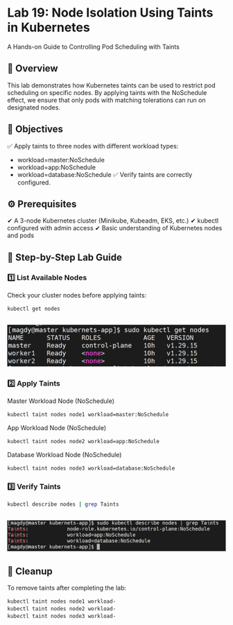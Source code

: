 # Lab 19: Node Isolation Using Taints in Kubernetes
A Hands-on Guide to Controlling Pod Scheduling with Taints


## 📌 Overview
This lab demonstrates how Kubernetes taints can be used to restrict pod scheduling on specific nodes. By applying taints with the NoSchedule effect, we ensure that only pods with matching tolerations can run on designated nodes.


## 🎯 Objectives
✅ Apply taints to three nodes with different workload types:
- workload=master:NoSchedule
- workload=app:NoSchedule
- workload=database:NoSchedule
✅ Verify taints are correctly configured.


## ⚙️ Prerequisites
✔ A 3-node Kubernetes cluster (Minikube, Kubeadm, EKS, etc.)
✔ kubectl configured with admin access
✔ Basic understanding of Kubernetes nodes and pods


## 🔧 Step-by-Step Lab Guide

### 1️⃣ List Available Nodes

Check your cluster nodes before applying taints:
```bash
kubectl get nodes
```

![image](https://github.com/Mohamedmagdy220/iVolve-OTJ-/blob/main/k8s/lab19-node-isolation-using-taints/get%20nodes.png)
---

### 2️⃣ Apply Taints

Master Workload Node (NoSchedule)
```bash
kubectl taint nodes node1 workload=master:NoSchedule
```

App Workload Node (NoSchedule)
```bash
kubectl taint nodes node2 workload=app:NoSchedule
```

Database Workload Node (NoSchedule)
```bash
kubectl taint nodes node3 workload=database:NoSchedule
```


### 3️⃣ Verify Taints

```bash
kubectl describe nodes | grep Taints
```
![image](https://github.com/Mohamedmagdy220/iVolve-OTJ-/blob/main/k8s/lab19-node-isolation-using-taints/grep%20taints.png)
---

## 🧹 Cleanup
To remove taints after completing the lab:
```bash
kubectl taint nodes node1 workload-
kubectl taint nodes node2 workload-
kubectl taint nodes node3 workload-
```






